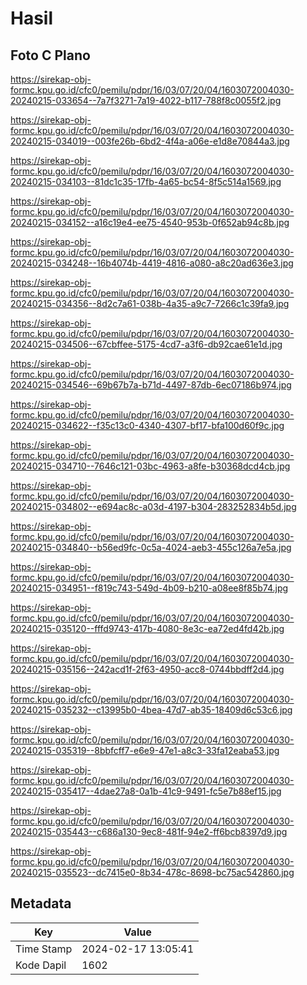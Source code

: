 # Hasil

## Foto C Plano

https://sirekap-obj-formc.kpu.go.id/cfc0/pemilu/pdpr/16/03/07/20/04/1603072004030-20240215-033654--7a7f3271-7a19-4022-b117-788f8c0055f2.jpg

https://sirekap-obj-formc.kpu.go.id/cfc0/pemilu/pdpr/16/03/07/20/04/1603072004030-20240215-034019--003fe26b-6bd2-4f4a-a06e-e1d8e70844a3.jpg

https://sirekap-obj-formc.kpu.go.id/cfc0/pemilu/pdpr/16/03/07/20/04/1603072004030-20240215-034103--81dc1c35-17fb-4a65-bc54-8f5c514a1569.jpg

https://sirekap-obj-formc.kpu.go.id/cfc0/pemilu/pdpr/16/03/07/20/04/1603072004030-20240215-034152--a16c19e4-ee75-4540-953b-0f652ab94c8b.jpg

https://sirekap-obj-formc.kpu.go.id/cfc0/pemilu/pdpr/16/03/07/20/04/1603072004030-20240215-034248--16b4074b-4419-4816-a080-a8c20ad636e3.jpg

https://sirekap-obj-formc.kpu.go.id/cfc0/pemilu/pdpr/16/03/07/20/04/1603072004030-20240215-034356--8d2c7a61-038b-4a35-a9c7-7266c1c39fa9.jpg

https://sirekap-obj-formc.kpu.go.id/cfc0/pemilu/pdpr/16/03/07/20/04/1603072004030-20240215-034506--67cbffee-5175-4cd7-a3f6-db92cae61e1d.jpg

https://sirekap-obj-formc.kpu.go.id/cfc0/pemilu/pdpr/16/03/07/20/04/1603072004030-20240215-034546--69b67b7a-b71d-4497-87db-6ec07186b974.jpg

https://sirekap-obj-formc.kpu.go.id/cfc0/pemilu/pdpr/16/03/07/20/04/1603072004030-20240215-034622--f35c13c0-4340-4307-bf17-bfa100d60f9c.jpg

https://sirekap-obj-formc.kpu.go.id/cfc0/pemilu/pdpr/16/03/07/20/04/1603072004030-20240215-034710--7646c121-03bc-4963-a8fe-b30368dcd4cb.jpg

https://sirekap-obj-formc.kpu.go.id/cfc0/pemilu/pdpr/16/03/07/20/04/1603072004030-20240215-034802--e694ac8c-a03d-4197-b304-283252834b5d.jpg

https://sirekap-obj-formc.kpu.go.id/cfc0/pemilu/pdpr/16/03/07/20/04/1603072004030-20240215-034840--b56ed9fc-0c5a-4024-aeb3-455c126a7e5a.jpg

https://sirekap-obj-formc.kpu.go.id/cfc0/pemilu/pdpr/16/03/07/20/04/1603072004030-20240215-034951--f819c743-549d-4b09-b210-a08ee8f85b74.jpg

https://sirekap-obj-formc.kpu.go.id/cfc0/pemilu/pdpr/16/03/07/20/04/1603072004030-20240215-035120--fffd9743-417b-4080-8e3c-ea72ed4fd42b.jpg

https://sirekap-obj-formc.kpu.go.id/cfc0/pemilu/pdpr/16/03/07/20/04/1603072004030-20240215-035156--242acd1f-2f63-4950-acc8-0744bbdff2d4.jpg

https://sirekap-obj-formc.kpu.go.id/cfc0/pemilu/pdpr/16/03/07/20/04/1603072004030-20240215-035232--c13995b0-4bea-47d7-ab35-18409d6c53c6.jpg

https://sirekap-obj-formc.kpu.go.id/cfc0/pemilu/pdpr/16/03/07/20/04/1603072004030-20240215-035319--8bbfcff7-e6e9-47e1-a8c3-33fa12eaba53.jpg

https://sirekap-obj-formc.kpu.go.id/cfc0/pemilu/pdpr/16/03/07/20/04/1603072004030-20240215-035417--4dae27a8-0a1b-41c9-9491-fc5e7b88ef15.jpg

https://sirekap-obj-formc.kpu.go.id/cfc0/pemilu/pdpr/16/03/07/20/04/1603072004030-20240215-035443--c686a130-9ec8-481f-94e2-ff6bcb8397d9.jpg

https://sirekap-obj-formc.kpu.go.id/cfc0/pemilu/pdpr/16/03/07/20/04/1603072004030-20240215-035523--dc7415e0-8b34-478c-8698-bc75ac542860.jpg


## Metadata

| Key        | Value               |
| ---------- | ------------------- |
| Time Stamp | 2024-02-17 13:05:41 |
| Kode Dapil | 1602                |



